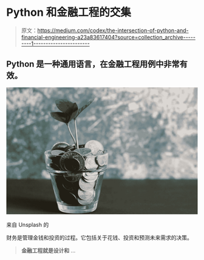 # Python 和金融工程的交集

> 原文：<https://medium.com/codex/the-intersection-of-python-and-financial-engineering-a23a83617404?source=collection_archive---------1----------------------->

## Python 是一种通用语言，在金融工程用例中非常有效。

![](img/99f7f8572e3cccb5c135c88cab833815.png)

来自 Unsplash 的

财务是管理金钱和投资的过程。它包括关于花钱、投资和预测未来需求的决策。

> **金融工程就是设计和** …
